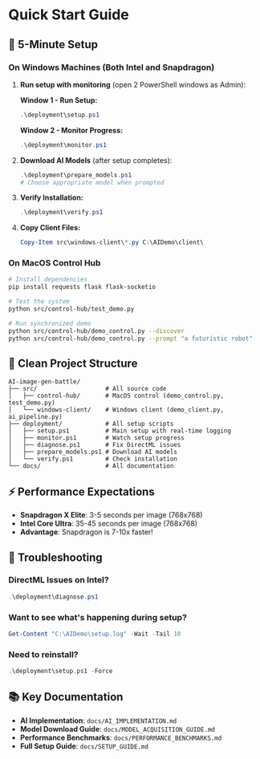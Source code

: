 # Quick Start Guide

## 🚀 5-Minute Setup

### On Windows Machines (Both Intel and Snapdragon)

1. **Run setup with monitoring** (open 2 PowerShell windows as Admin):
   
   **Window 1 - Run Setup:**
   ```powershell
   .\deployment\setup.ps1
   ```
   
   **Window 2 - Monitor Progress:**
   ```powershell
   .\deployment\monitor.ps1
   ```

2. **Download AI Models** (after setup completes):
   ```powershell
   .\deployment\prepare_models.ps1
   # Choose appropriate model when prompted
   ```

3. **Verify Installation:**
   ```powershell
   .\deployment\verify.ps1
   ```

4. **Copy Client Files:**
   ```powershell
   Copy-Item src\windows-client\*.py C:\AIDemo\client\
   ```

### On MacOS Control Hub

```bash
# Install dependencies
pip install requests flask flask-socketio

# Test the system
python src/control-hub/test_demo.py

# Run synchronized demo
python src/control-hub/demo_control.py --discover
python src/control-hub/demo_control.py --prompt "a futuristic robot"
```

## 📁 Clean Project Structure

```
AI-image-gen-battle/
├── src/                   # All source code
│   ├── control-hub/       # MacOS control (demo_control.py, test_demo.py)
│   └── windows-client/    # Windows client (demo_client.py, ai_pipeline.py)
├── deployment/            # All setup scripts
│   ├── setup.ps1          # Main setup with real-time logging
│   ├── monitor.ps1        # Watch setup progress
│   ├── diagnose.ps1       # Fix DirectML issues
│   ├── prepare_models.ps1 # Download AI models
│   └── verify.ps1         # Check installation
└── docs/                  # All documentation
```

## ⚡ Performance Expectations

- **Snapdragon X Elite**: 3-5 seconds per image (768x768)
- **Intel Core Ultra**: 35-45 seconds per image (768x768)
- **Advantage**: Snapdragon is 7-10x faster!

## 🔧 Troubleshooting

### DirectML Issues on Intel?
```powershell
.\deployment\diagnose.ps1
```

### Want to see what's happening during setup?
```powershell
Get-Content "C:\AIDemo\setup.log" -Wait -Tail 10
```

### Need to reinstall?
```powershell
.\deployment\setup.ps1 -Force
```

## 📚 Key Documentation

- **AI Implementation**: `docs/AI_IMPLEMENTATION.md`
- **Model Download Guide**: `docs/MODEL_ACQUISITION_GUIDE.md`
- **Performance Benchmarks**: `docs/PERFORMANCE_BENCHMARKS.md`
- **Full Setup Guide**: `docs/SETUP_GUIDE.md`